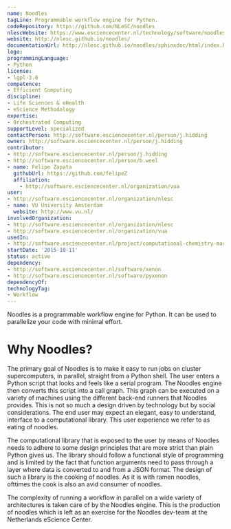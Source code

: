 ```yaml
---
name: Noodles
tagLine: Programmable workflow engine for Python.
codeRepository: https://github.com/NLeSC/noodles
nlescWebsite: https://www.esciencecenter.nl/technology/software/noodles
website: http://nlesc.github.io/noodles/
documentationUrl: http://nlesc.github.io/noodles/sphinxdoc/html/index.html
logo:
programmingLanguage:
- Python
license:
- lgpl-3.0
competence:
- Efficient Computing
discipline:
- Life Sciences & eHealth
- eScience Methodology
expertise:
- Orchestrated Computing
supportLevel: specialized
contactPerson: http://software.esciencecenter.nl/person/j.hidding
owner: http://software.esciencecenter.nl/person/j.hidding
contributor:
- http://software.esciencecenter.nl/person/j.hidding
- http://software.esciencecenter.nl/person/b.weel
- name: Felipe Zapata
  githubUrl: https://github.com/felipeZ
  affiliation: 
    - http://software.esciencecenter.nl/organization/vua
user:
- http://software.esciencecenter.nl/organization/nlesc
- name: VU University Amsterdam
  website: http://www.vu.nl/
involvedOrganization:
- http://software.esciencecenter.nl/organization/nlesc
- http://software.esciencecenter.nl/organization/vua
usedIn:
- http://software.esciencecenter.nl/project/computational-chemistry-made-easy
startDate: '2015-10-11'
status: active
dependency:
- http://software.esciencecenter.nl/software/xenon
- http://software.esciencecenter.nl/software/pyxenon
dependencyOf:
technologyTag:
- Workflow
---
```

Noodles is a programmable workflow engine for Python. It can be used to parallelize your code with minimal effort.

# Why Noodles?

The primary goal of Noodles is to make it easy to run jobs on cluster supercomputers, in parallel, straight from a Python shell. The user enters a Python script that looks and feels like a serial program. The Noodles engine then converts this script into a call graph. This graph can be executed on a variety of machines using the different back-end runners that Noodles provides. This is not so much a design driven by technology but by social considerations. The end user may expect an elegant, easy to understand, interface to a computational library. This user experience we refer to as eating of noodles.

The computational library that is exposed to the user by means of Noodles needs to adhere to some design principles that are more strict than plain Python gives us. The library should follow a functional style of programming and is limited by the fact that function arguments need to pass through a layer where data is converted to and from a JSON format. The design of such a library is the cooking of noodles. As it is with ramen noodles, ofttimes the cook is also an avid consumer of noodles.

The complexity of running a workflow in parallel on a wide variety of architectures is taken care of by the Noodles engine. This is the production of noodles which is left as an exercise for the Noodles dev-team at the Netherlands eScience Center.
